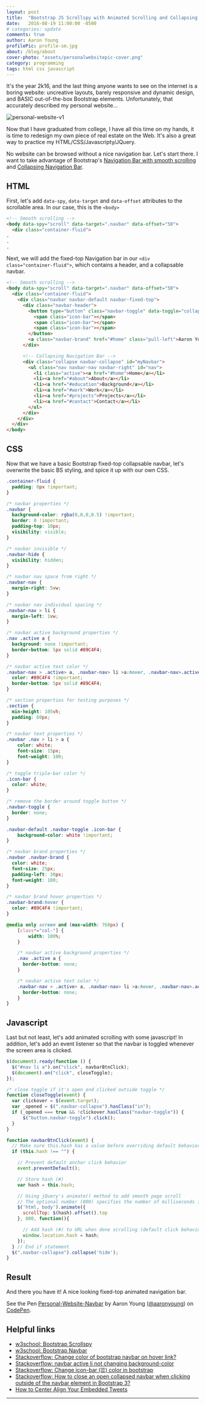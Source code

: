 ```yaml
---
layout: post
title:  "Bootstrap JS Scrollspy with Animated Scrolling and Collapsing Navbar"
date:   2016-08-19 11:00:00 -0500
# categories: update
comments: true
author: Aaron Young
profilePic: profile-sm.jpg
about: /blog/about
cover-photo: "assets/personalwebsitepic-cover.png"
category: programming
tags: html css javascript
---
```


It's the year 2k16, and the last thing anyone wants to see on the internet is a
boring website: uncreative layouts, barely responsive and dynamic design, and
BASIC out-of-the-box Bootstrap elements. Unfortunately, that accurately
described my personal website...

![personal-website-v1]

Now that I have graduated from college, I have all this time on my hands, it is
time to redesign my own piece of real estate on the Web. It's also a great way
to practice my HTML/CSS/Javascripty/JQuery.

No website can be browsed without a nice navigation bar. Let's start there. I want
to take advantage of Bootstrap's [Navigation Bar with smooth scrolling][3] and
[Collapsing Navigation Bar][4].

HTML
---

First, let's add ```data-spy```, ```data-target``` and ```data-offset``` attributes
to the scrollable area. In our case, this is the ```<body>```

```html
<!-- Smooth scrolling -->
<body data-spy="scroll" data-target=".navbar" data-offset="50">
  <div class="container-fluid">
.
.
.
```

Next, we will add the fixed-top Navigation bar in our ```<div class="container-fluid">```,
which contains a header, and a collapsable navbar.

```html
<!-- Smooth scrolling -->
<body data-spy="scroll" data-target=".navbar" data-offset="50">
  <div class="container-fluid">
    <div class="navbar navbar-default navbar-fixed-top">
      <div class="navbar-header">
        <button type="button" class="navbar-toggle" data-toggle="collapse" data-target="#myNavbar">
          <span class="icon-bar"></span>
          <span class="icon-bar"></span>
          <span class="icon-bar"></span>
        </button>
        <a class="navbar-brand" href="#home" class="pull-left">Aaron Young</a>
      </div>

      <!-- Collapsing Navigation Bar -->
      <div class="collapse navbar-collapse" id="myNavbar">
        <ul class="nav navbar-nav navbar-right" id="nav">
          <li class="active"><a href="#home">Home</a></li>
          <li><a href="#about">About</a></li>
          <li><a href="#education">Background</a></li>
          <li><a href="#work">Work</a></li>
          <li><a href="#projects">Projects</a></li>
          <li><a href="#contact">Contact</a></li>
        </ul>
      </div>
    </div>
  </div>
</body>
```

CSS
---
Now that we have a basic Bootstrap fixed-top collapsable navbar, let's overwrite
the basic BS styling, and spice it up with our own CSS.

```css
.container-fluid {
  padding: 0px !important;
}

/* navbar properties */
.navbar {
  background-color: rgba(0,0,0,0.5) !important;
  border: 0 !important;
  padding-top: 10px;
  visibility: visible;
}

/* navbar invisible */
.navbar-hide {
  visibility: hidden;
}

/* navbar nav space from right */
.navbar-nav {
  margin-right: 5vw;
}

/* navbar nav individual spacing */
.navbar-nav > li {
  margin-left: 1vw;
}

/* navbar active background properties */
.nav .active a {
  background: none !important;
  border-bottom: 5px solid #89C4F4;
}

/* navbar active text color */
.navbar-nav > .active> a, .navbar-nav> li >a:hover, .navbar-nav>.active>a:focus {
  color: #89C4F4 !important;
  border-bottom: 5px solid #89C4F4;
}

/* section properties for testing purposes */
.section {
  min-height: 105vh;
  padding: 60px;
}

/* navbar text properties */
.navbar .nav > li > a {
    color: white;
    font-size: 15px;
    font-weight: 100;
}

/* toggle triple-bar color */
.icon-bar {
  color: white;
}

/* remove the border around toggle button */
.navbar-toggle {
  border: none;
}

.navbar-default .navbar-toggle .icon-bar {
    background-color: white !important;
}

/* navbar brand properties */
.navbar .navbar-brand {
  color: white;
  font-size: 25px;
  padding-left: 30px;
  font-weight: 100;
}

/* navbar brand hover properties */
.navbar-brand:hover {
  color: #89C4F4 !important;
}

@media only screen and (max-width: 768px) {
    [class*="col-"] {
        width: 100%;
    }

    /* navbar active background properties */
    .nav .active a {
      border-bottom: none;
    }

    /* navbar active text color */
    .navbar-nav > .active> a, .navbar-nav> li >a:hover, .navbar-nav>.active>a:focus {
      border-bottom: none;
    }
}
```

Javascript
---
Last but not least, let's add animated scrolling with some javascript! In addition,
let's add an event listener so that the navbar is toggled whenever the screen area is clicked.

```javascript
$(document).ready(function () {
  $("#nav li a").on("click", navbarBtnClick);
  $(document).on("click", closeToggle);
});

/* close toggle if it's open and clicked outside toggle */
function closeToggle(event) {
  var clickover = $(event.target);
  var _opened = $(".navbar-collapse").hasClass("in");
  if (_opened === true && !clickover.hasClass("navbar-toggle")) {
      $("button.navbar-toggle").click();
  }
}

function navbarBtnClick(event) {
  // Make sure this.hash has a value before overriding default behavior
  if (this.hash !== "") {

    // Prevent default anchor click behavior
    event.preventDefault();

    // Store hash (#)
    var hash = this.hash;

    // Using jQuery's animate() method to add smooth page scroll
    // The optional number (800) specifies the number of milliseconds it takes to scroll to the specified area (the speed of the animation)
    $('html, body').animate({
      scrollTop: $(hash).offset().top
    }, 800, function(){

      // Add hash (#) to URL when done scrolling (default click behavior)
      window.location.hash = hash;
    });
  } // End if statement
  $(".navbar-collapse").collapse('hide');
}
```

Result
---
And there you have it! A nice looking fixed-top animated navigation bar.

<p data-height="443" data-theme-id="0" data-slug-hash="LkvGgm" data-default-tab="result" data-user="aaronyoung" data-embed-version="2" class="codepen">See the Pen <a href="http://codepen.io/aaronyoung/pen/LkvGgm/">Personal-Website-Navbar</a> by Aaron Young (<a href="http://codepen.io/aaronyoung">@aaronyoung</a>) on <a href="http://codepen.io">CodePen</a>.</p>
<script async src="//assets.codepen.io/assets/embed/ei.js"></script>

Helpful links
---
* [w3school: Bootstrap Scrollspy][3]
* [w3school: Bootstrap Navbar][4]
* [Stackoverflow: Change color of bootstrap navbar on hover link?][6]
* [Stackoverflow: navbar active li not changing background-color][7]
* [Stackoverflow: Change icon-bar (☰) color in bootstrap][8]
* [Stackoverflow: How to close an open collapsed navbar when clicking outside of the navbar element in Bootstrap 3?][5]
* [How to Center Align Your Embedded Tweets][9]

---

[personal-website-v1]: ../../../../assets/personalwebsitepic.png "My old personal website"
[1]: https://www.spotify.com/us/
[2]: https://www.airbnb.com/
[3]: http://www.w3schools.com/bootstrap/bootstrap_scrollspy.asp
[4]: http://www.w3schools.com/bootstrap/bootstrap_navbar.asp
[5]: http://stackoverflow.com/questions/23764863/how-to-close-an-open-collapsed-navbar-when-clicking-outside-of-the-navbar-elemen
[6]: http://stackoverflow.com/questions/16625972/change-color-of-bootstrap-navbar-on-hover-link
[7]: http://stackoverflow.com/questions/20732584/bootstrap-3-navbar-active-li-not-changing-background-color
[8]: http://stackoverflow.com/questions/20540563/change-icon-bar-color-in-bootstrap
[9]: http://blog.hubspot.com/blog/tabid/6307/bid/34273/How-to-Center-Align-Your-Embedded-Tweets-Quick-Tip.aspx#sm.0001hboq1hv0aevvzvm123xijzokc
